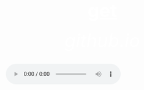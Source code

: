 <html>
 <head>
   <title>wow</title>
 </head>
  <body background="R.jpeg">
     <center><h1><font size="120"><font color="white"><u>get</u></font></font></h1></center>
      <center><h6><font size="10"><font color="white">github.io</font></font></h6></center>
     <audio controls src="Rick Astley - Never Gonna Give You Up (Official Music Video).mp3">
<a herf="Rick Astley - Never Gonna Give You Up (Official Music Video).mp3" download class="download-btn">download</a>
<a href="https://bulbuwad.github.io/New-WebSite/">Go Bakc to Home</a> 
      
  </body>
</html>

